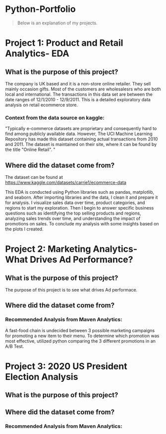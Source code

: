# Python-Portfolio
  >Below is an explanation of my projects.






# Project 1: Product and Retail Analytics- EDA

## What is the purpose of this project? 
The company is UK based and it is a non-store online retailer. They sell mainly occasion gifts. Most of the customers are wholesalesrs who are both local and international. The transactions in this data set are between the date ranges of 12/1/2010 - 12/9/2011. This is a detailed exploratory data analysis on retail ecommerce store.

### Context from the data source on kaggle:
"Typically e-commerce datasets are proprietary and consequently hard to find among publicly available data. However, The UCI Machine Learning Repository has made this dataset containing actual transactions from 2010 and 2011. The dataset is maintained on their site, where it can be found by the title "Online Retail". "

## Where did the dataset come from?
The dataset can be found at https://www.kaggle.com/datasets/carrie1/ecommerce-data



This EDA is conducted using Python libraries such as pandas, matplotlib, and seaborn. After importing libraries and the data, I clean it and prepare it for analysis. I visualize sales data over time, product categories, and regions to start my exploration. Then I begin to answer specific business questions such as identifying the top selling products and regions, analyzing sales trends over time, and understanding the impact of promotions on sales. To conclude my analysis with some insights based on the plots I created.






# Project 2: Marketing Analytics- What Drives Ad Performance?

## What is the purpose of this project? 
The purpose of this project is to see what drives Ad performace. 

## Where did the dataset come from?


### Recommended Analysis from Maven Analytics:
A fast-food chain is undecided between 3 possible marketing campaigns for promoting a new item to their menu. To determine which promotion was most effective, utilized python comparing the 3 different promotions in an A/B Test.








# Project 3: 2020 US President Election Analysis

## What is the purpose of this project? 


## Where did the dataset come from?


### Recommended Analysis from Maven Analytics:

